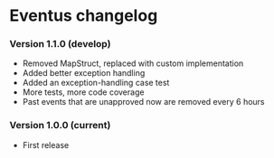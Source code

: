# Eventus changelog

### Version 1.1.0 (develop)
- Removed MapStruct, replaced with custom implementation
- Added better exception handling
- Added an exception-handling case test
- More tests, more code coverage
- Past events that are unapproved now are removed every 6 hours

### Version 1.0.0 (current)
- First release